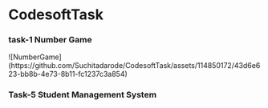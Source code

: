 # CodesoftTask
<h3>task-1 Number Game</h3>
![NumberGame](https://github.com/Suchitadarode/CodesoftTask/assets/114850172/43d6e623-bb8b-4e73-8b11-fc1237c3a854)

<h3>Task-5 Student Management System</h3>
